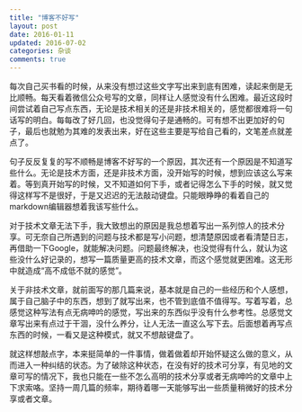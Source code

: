 ```yaml
---
title: "博客不好写"
layout: post
date: 2016-01-11
updated: 2016-07-02
categories: 杂谈
comments: true
---
```


每次自己买书看的时候，从来没有想过这些文字写出来到底有困难，读起来倒是无比顺畅。每天看着微信公众号写的文章，同样让人感觉没有什么困难。最近这段时间尝试着自己写点东西，无论是技术相关的还是非技术相关的，感觉都很难将一句话写的明白。每每改了好几回，也没觉得句子是通畅的。可有想不出更加好的句子，最后也就勉为其难的发表出来，好在这些主要是写给自己看的，文笔差点就差点了。

句子反反复复的写不顺畅是博客不好写的一个原因，其次还有一个原因是不知道写些什么。无论是技术方面，还是非技术方面，没开始写的时候，想到应该这么写来着。等到真开始写的时候，又不知道如何下手，或者记得怎么下手的时候，就又觉得这样写不是很好，于是又迟迟的无法敲动键盘。只能眼睁睁的看着自己的markdown编辑器想着我该写些什么。

对于技术文章无法下手，我大致想出的原因是我总想着写出一系列惊人的技术分享。可无奈自己所遇到的问题与技术都是写小问题，想清楚原因或者看清楚日志，再借助一下Google，就能解决问题。问题最终解决，也没觉得有什么，就认为这些没什么好记录的，想写一篇质量更高的技术文章，而这个感觉就更困难。这无形中就造成“高不成低不就的感觉”。

关于非技术文章，就前面写的那几篇来说，基本就是自己的一些经历和个人感想，属于自己脑子中的东西，想到了就写出来，也不管到底值不值得写。写着写着，总感觉这种写法有点无病呻吟的感觉，写出来的东西似乎没有什么参考性。总感觉文章写出来有点过于干涸，没什么养分，让人无法一直这么写下去。后面想着再写点东西的时候，一看又是这种模式，就又不想敲键盘了。

就这样想敲点字，本来挺简单的一件事情，做着做着却开始怀疑这么做的意义，从而进入一种纠结的状态。为了破除这种状态，在没有好的技术可分享，有见地的文章可写的情况下，我也只能在一些不怎么高明的技术分享或者无病呻吟的文章中上下求索咯。坚持一周几篇的频率，期待着哪一天能够写出一些质量稍微好的技术分享或者文章。

